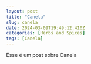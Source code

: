 ```yaml
---
layout: post
title: "Canela"
slug: canela
date: 2024-03-09T19:49:12.410Z
categories: [Herbs and Spices]
tags: [Canela]
---
```

Esse é um post sobre Canela